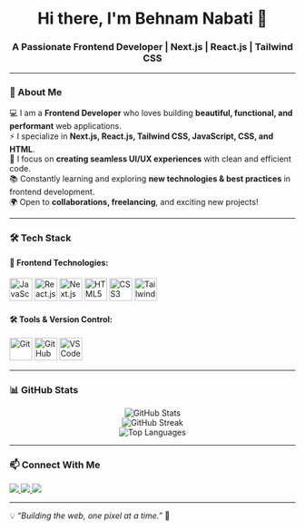 <h1 align="center">Hi there, I'm Behnam Nabati 👋</h1>
<h3 align="center">A Passionate Frontend Developer | Next.js | React.js | Tailwind CSS</h3>

---

### 🚀 About Me  
💻 I am a **Frontend Developer** who loves building **beautiful, functional, and performant** web applications.   
⚡ I specialize in **Next.js, React.js, Tailwind CSS, JavaScript, CSS, and HTML**.  
🎨 I focus on **creating seamless UI/UX experiences** with clean and efficient code.  
📚 Constantly learning and exploring **new technologies & best practices** in frontend development.  
🌍 Open to **collaborations, freelancing**, and exciting new projects!  

---

### 🛠 Tech Stack  

#### 🚀 **Frontend Technologies:**  
<p align="left">
  <img src="https://cdn.jsdelivr.net/gh/devicons/devicon/icons/javascript/javascript-original.svg" alt="JavaScript" width="40" height="40"/>
  <img src="https://cdn.jsdelivr.net/gh/devicons/devicon/icons/react/react-original.svg" alt="React.js" width="40" height="40"/>
  <img src="https://cdn.jsdelivr.net/gh/devicons/devicon/icons/nextjs/nextjs-original.svg" alt="Next.js" width="40" height="40"/>
  <img src="https://cdn.jsdelivr.net/gh/devicons/devicon/icons/html5/html5-original.svg" alt="HTML5" width="40" height="40"/>
  <img src="https://cdn.jsdelivr.net/gh/devicons/devicon/icons/css3/css3-original.svg" alt="CSS3" width="40" height="40"/>
 <img src="https://upload.wikimedia.org/wikipedia/commons/d/d5/Tailwind_CSS_Logo.svg" alt="Tailwind CSS" width="40" height="40"/>
</p>


#### 🛠 **Tools & Version Control:**  
<p align="left">
  <img src="https://cdn.jsdelivr.net/gh/devicons/devicon/icons/git/git-original.svg" alt="Git" width="40" height="40"/>
  <img src="https://cdn.jsdelivr.net/gh/devicons/devicon/icons/github/github-original.svg" alt="GitHub" width="40" height="40"/>
  <img src="https://cdn.jsdelivr.net/gh/devicons/devicon/icons/vscode/vscode-original.svg" alt="VS Code" width="40" height="40"/>
</p>

---

### 📊 GitHub Stats  
<div align="center">
  <img src="https://github-readme-stats.vercel.app/api?username=behnam-nbt&show_icons=true&theme=radical" alt="GitHub Stats" />
  <br/>
  <img src="https://github-readme-streak-stats.herokuapp.com/?user=behnam-nbt&theme=radical" alt="GitHub Streak" />
  <br/>
  <img src="https://github-readme-stats.vercel.app/api/top-langs/?username=behnam-nbt&layout=compact&theme=radical" alt="Top Languages" />
</div>

---

### 📫 Connect With Me  

<p align="left">
  <a href="https://behnamnabati.com" target="_blank">
    <img src="https://img.shields.io/badge/🌍 Portfolio-222222?style=for-the-badge&logo=vercel&logoColor=white"/>
  </a>
  <a href="https://linkedin.com/in/behnam-nabati-654bba20b/" target="_blank">
    <img src="https://img.shields.io/badge/LinkedIn-0077B5?style=for-the-badge&logo=linkedin&logoColor=white"/>
  </a>
  <a href="mailto:behnamnabati0@gmail.com">
    <img src="https://img.shields.io/badge/Email-D14836?style=for-the-badge&logo=gmail&logoColor=white"/>
  </a>
</p> 

---

💡 _“Building the web, one pixel at a time.”_ 🚀  
